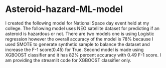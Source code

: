 # Asteroid-hazard-ML-model
I created the following model for National Space day event held at my college.
The following model uses NEO satellite dataset for predicting if an asteroid is hazardous or not.
There are two models one is using Logistic regression however the overall accuracy of the model is 78% because I used SMOTE to generate synthetic sample to balance the dataset and increase the F-1 score(0.45) for True.
Second model is made using XGBOOST classifier and it has 82% percent accuracy with 0.49 F-1 score.
I am providing the streamlit code for XGBOOST classifier only.
